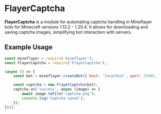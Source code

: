 # FlayerCaptcha

**FlayerCaptcha** is a module for automating captcha handling in Mineflayer bots for Minecraft versions 1.13.2 - 1.20.4. It allows for downloading and saving captcha images, simplifying bot interaction with servers.

## Example Usage

```javascript
const mineflayer = require('mineflayer');
const FlayerCaptcha = require('FlayerCaptcha');

(async () => {
    const bot = mineflayer.createBot({ host: 'localhost', port: 25565, username: "username" });

    const captcha = new FlayerCaptcha(bot);
    captcha.on('success', async (image) => {
        await image.toFile('captcha.png');
        console.log('Captcha saved');
    });
})();
